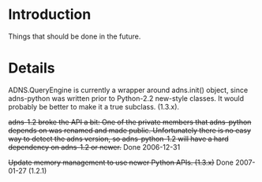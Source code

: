 # Introduction #

Things that should be done in the future.


# Details #

ADNS.QueryEngine is currently a wrapper around adns.init() object,
since adns-python was written prior to Python-2.2 new-style classes.
It would probably be better to make it a true subclass. (1.3.x).

~~adns-1.2 broke the API a bit: One of the private members that adns-python
depends on was renamed and made public. Unfortunately there is no easy
way to detect the adns version, so adns-python-1.2 will have a hard
dependency on adns-1.2 or newer.~~ Done 2006-12-31

~~Update memory management to use newer Python APIs. (1.3.x)~~ Done 2007-01-27 (1.2.1)